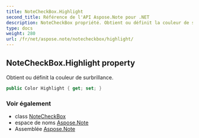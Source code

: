 ```yaml
---
title: NoteCheckBox.Highlight
second_title: Référence de l'API Aspose.Note pour .NET
description: NoteCheckBox propriété. Obtient ou définit la couleur de surbrillance.
type: docs
weight: 280
url: /fr/net/aspose.note/notecheckbox/highlight/
---
```

## NoteCheckBox.Highlight property

Obtient ou définit la couleur de surbrillance.

```csharp
public Color Highlight { get; set; }
```

### Voir également

* class [NoteCheckBox](../)
* espace de noms [Aspose.Note](../../notecheckbox/)
* Assemblée [Aspose.Note](../../../)


